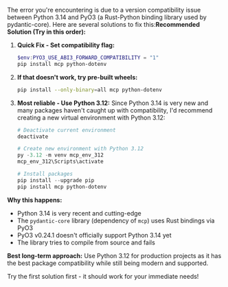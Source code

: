 The error you're encountering is due to a version compatibility issue between Python 3.14 and PyO3 (a Rust-Python binding library used by pydantic-core). Here are several solutions to fix this:**Recommended Solution (Try in this order):**

1. **Quick Fix - Set compatibility flag:**
   ```powershell
   $env:PYO3_USE_ABI3_FORWARD_COMPATIBILITY = "1"
   pip install mcp python-dotenv
   ```

2. **If that doesn't work, try pre-built wheels:**
   ```bash
   pip install --only-binary=all mcp python-dotenv
   ```

3. **Most reliable - Use Python 3.12:**
   Since Python 3.14 is very new and many packages haven't caught up with compatibility, I'd recommend creating a new virtual environment with Python 3.12:
   
   ```powershell
   # Deactivate current environment
   deactivate
   
   # Create new environment with Python 3.12
   py -3.12 -m venv mcp_env_312
   mcp_env_312\Scripts\activate
   
   # Install packages
   pip install --upgrade pip
   pip install mcp python-dotenv
   ```

**Why this happens:**
- Python 3.14 is very recent and cutting-edge
- The `pydantic-core` library (dependency of `mcp`) uses Rust bindings via PyO3
- PyO3 v0.24.1 doesn't officially support Python 3.14 yet
- The library tries to compile from source and fails

**Best long-term approach:** Use Python 3.12 for production projects as it has the best package compatibility while still being modern and supported.

Try the first solution first - it should work for your immediate needs!